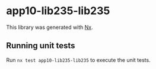 # app10-lib235-lib235

This library was generated with [Nx](https://nx.dev).

## Running unit tests

Run `nx test app10-lib235-lib235` to execute the unit tests.
